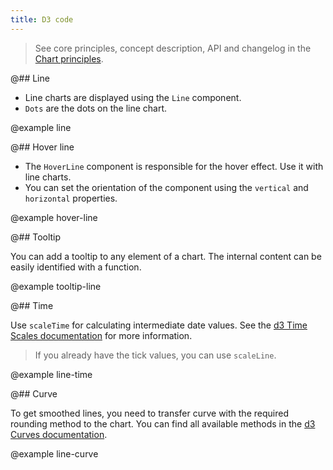 ```yaml
---
title: D3 code
---
```


> See core principles, concept description, API and changelog in the [Chart principles](/data-display/d3-chart/).

@## Line

- Line charts are displayed using the `Line` component.
- `Dots` are the dots on the line chart.

@example line

@## Hover line

- The `HoverLine` component is responsible for the hover effect. Use it with line charts.
- You can set the orientation of the component using the `vertical` and `horizontal` properties.

@example hover-line

@## Tooltip

You can add a tooltip to any element of a chart. The internal content can be easily identified with a function.

@example tooltip-line

@## Time

Use `scaleTime` for calculating intermediate date values. See the [d3 Time Scales documentation](https://github.com/d3/d3-scale#time-scales) for more information.

> If you already have the tick values, you can use `scaleLine`.

@example line-time

@## Curve

To get smoothed lines, you need to transfer curve with the required rounding method to the chart. You can find all available methods in the [d3 Curves documentation](https://github.com/d3/d3-shape#curves).

@example line-curve
